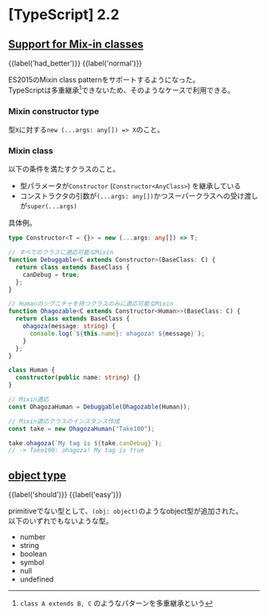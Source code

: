 # [TypeScript] 2.2


## [Support for Mix-in classes]

[Support for Mix-in classes]: https://www.typescriptlang.org/docs/handbook/release-notes/typescript-2-2.html

{{label('had_better')}} {{label('normal')}} 

ES2015のMixin class patternをサポートするようになった。  
TypeScriptは多重継承[^多重継承]できないため、そのようなケースで利用できる。

[^多重継承]: `class A extends B, C` のようなパターンを多重継承という

### Mixin constructor type

型`X`に対する`new (...args: any[]) => X`のこと。

### Mixin class

以下の条件を満たすクラスのこと。

* 型パラメータが`Constructor` (`Constructor<AnyClass>`) を継承している
* コンストラクタの引数が`(...args: any[])`かつスーパークラスへの受け渡しが`super(...args)`

具体例。

```typescript
type Constructor<T = {}> = new (...args: any[]) => T;

// すべてのクラスに適応可能なMixin
function Debuggable<C extends Constructor>(BaseClass: C) {
  return class extends BaseClass {
    canDebug = true;
  };
}

// Humanのシグニチャを持つクラスのみに適応可能なMixin
function Ohagozable<C extends Constructor<Human>>(BaseClass: C) {
  return class extends BaseClass {
    ohagoza(message: string) {
      console.log(`${this.name}: ohagoza! ${message}`);
    }
  };
}

class Human {
  constructor(public name: string) {}
}

// Mixin適応
const OhagozaHuman = Debuggable(Ohagozable(Human));

// Mixin適応クラスのインスタンス作成
const take = new OhagozaHuman("Take100");

take.ohagoza(`My tag is ${take.canDebug}`);
// -> Take100: ohagoza! My tag is true
```

## [object type]

[object type]: https://www.typescriptlang.org/docs/handbook/release-notes/typescript-2-2.html#object-type

{{label('should')}} {{label('easy')}} 

primitiveでない型として、`(obj: object)`のようなobject型が追加された。  
以下のいずれでもないような型。

* number
* string
* boolean
* symbol
* null
* undefined
